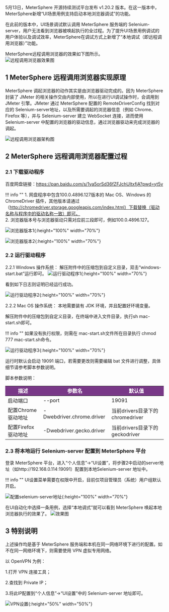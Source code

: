 5月13日，MeterSphere 开源持续测试平台发布 v1.20.2 版本。在这一版本中，MeterSphere新增“UI场景用例支持启动本地浏览器调试”的功能。

在此前的版本中，UI场景调试默认调用 MeterSphere 服务端的 Selenium-server，用户无法看到浏览器被唤起执行的全过程。为了提升UI场景用例调试的用户体验以及调试效率，MeterSphere在调试方式上新增了“本地调试（即远程调用浏览器）”功能。

MeterSphere远程调用浏览器的效果如下图所示。<br>
![远程调用浏览器效果图](../img/tutorial/ui_testing/远程调用浏览器效果图.gif)

## 1 MeterSphere 远程调用浏览器实现原理

MeterSphere 调起浏览器的动作其实是由浏览器驱动完成的。因为 MeterSphere 封装了 JMeter 的相关操作交由内部使用，所以在进行UI调试操作时，会调用到 JMeter 引擎。JMeter 通过 MeterSphere 配置的 RemoteDriverConfig 找到对应的 Selenium-server地址，以及所需要调起的浏览器信息（例如 Chrome、Firefox 等），并与 Selenium-server 建立 WebSocket 连接，进而使用Selenium-server 中配置的浏览器的驱动信息，通过浏览器驱动来完成浏览器的调起。

![远程调用浏览器架构图](../img/tutorial/ui_testing/远程调用浏览器架构图.png)

## 2 MeterSphere 远程调用浏览器配置过程
### 2.1 下载驱动程序

百度网盘链接：https://pan.baidu.com/s/1ya5orSd36fZFJchUltxfjA?pwd=yt5v

!!! info ""
    1. 网盘程序中包含100.0.4896.127版本的 Mac OS、Windows 的 ChromeDriver 插件，其他版本请通过（http://chromedriver.storage.googleapis.com/index.html）下载替换（驱动名称与程序中的驱动名称一致）即可。<br>
    2. 浏览器版本号与浏览器驱动只需对应前三段即可，例如100.0.4896.127。

![浏览器版本1](../img/tutorial/ui_testing/浏览器版本1.png){:height="100%" width="70%"}

![浏览器版本2](../img/tutorial/ui_testing/浏览器版本2.png){:height="100%" width="70%"}

### 2.2 运行驱动程序

2.2.1 Windows 操作系统：
解压附件中的压缩包到自定义目录，双击“windows-start.bat”运行即可。
![运行驱动程序1](../img/tutorial/ui_testing/运行驱动程序1.png){:height="100%" width="70%"}

看到如下日志则证明已经运行成功。

![运行驱动程序2](../img/tutorial/ui_testing/运行驱动程序2.png){:height="100%" width="70%"}

2.2.2 Mac OS 操作系统：
本地需要装有 JDK 环境，并且配置好环境变量。

解压附件中的压缩包到自定义目录，在终端中进入文件目录，执行sh mac-start.sh即可。

!!! info ""
    如果没有执行权限，则需在 mac-start.sh文件所在目录执行 chmod 777 mac-start.sh命令。

![运行驱动程序3](../img/tutorial/ui_testing/运行驱动程序3.png){:height="100%" width="70%"}

运行时默认会启动 19091 端口，若需要更改则需要编辑 bat 文件进行调整，具体细节请参考脚本参数说明。

脚本参数说明：
<table>
  <td bgcolor="#783887" align="middle" style="font-weight:bold;color: white">
   描述
  </td>
  <td bgcolor="#783887" align="middle" style="font-weight:bold;color: white">
   参数名
  </td>
  <td bgcolor="#783887" align="middle" style="font-weight:bold;color: white">
   默认值
  </td>
  <tbody>
    <tr>
        <td >启动端口</td>
        <td >--port</td>
        <td>19091</td>
    </tr>
    <tr>
        <td >配置Chrome驱动地址	</td>
        <td >-Dwebdriver.chrome.driver</td>
        <td>当前drivers目录下的chromedriver
</td>
    </tr>
    <tr>
        <td >配置Firefox驱动地址</td>
        <td >-Dwebdriver.gecko.driver</td>
        <td>当前drivers目录下的geckodriver</td>
    </tr>
  </tbody>
</table>    

### 2.3 将本地运行 Selenium-server 配置到 MeterSphere 平台
登录 MeterSphere 平台，进入“个人信息”→“UI设置”，将步骤2中启动的server地址（如http://192.168.0.114:19091）配置到本地Selenium-server 地址中。

!!! info ""
    UI设置菜单需要在权限中开启，目前仅项目管理员（系统）用户组默认开启。

![配置selenium-server地址](../img/tutorial/ui_testing/配置selenium-server地址.png){:height="100%" width="70%"}    

在UI自动化中选择一条用例，选择“本地调式”就可以看到 MeterSphere 唤起本地浏览器执行的效果了。
![效果图](../img/tutorial/ui_testing/效果图.gif)    

## 3 特别说明
上述操作均是基于 MeterSphere 服务端和本机在同一网络环境下进行的配置。如不在同一网络环境下，则需要使用 VPN 虚拟专用网络。

以 OpenVPN 为例：

1.打开 VPN 连接工具；

2.查找到 Private IP；

3.将此IP配置到“个人信息”→“UI设置”中的 Selenium-server 地址即可。

![VPN设置](../img/tutorial/ui_testing/VPN设置.png){:height="50%" width="50%"}   